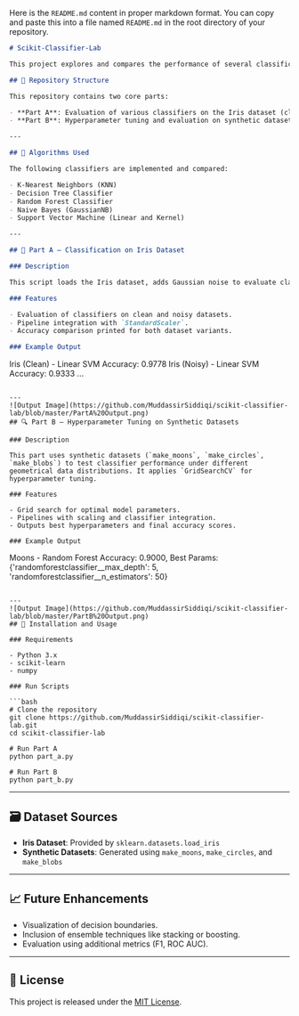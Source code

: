 Here is the `README.md` content in proper markdown format. You can copy and paste this into a file named `README.md` in the root directory of your repository.

```markdown
# Scikit-Classifier-Lab

This project explores and compares the performance of several classification algorithms using both real and synthetic datasets. It includes baseline accuracy evaluations, noise sensitivity tests, and hyperparameter tuning using `GridSearchCV`.

## 📁 Repository Structure

This repository contains two core parts:

- **Part A**: Evaluation of various classifiers on the Iris dataset (clean and noisy versions).
- **Part B**: Hyperparameter tuning and evaluation on synthetic datasets (moons, circles, and blobs).

---

## 🧠 Algorithms Used

The following classifiers are implemented and compared:

- K-Nearest Neighbors (KNN)
- Decision Tree Classifier
- Random Forest Classifier
- Naive Bayes (GaussianNB)
- Support Vector Machine (Linear and Kernel)

---

## 📌 Part A – Classification on Iris Dataset

### Description

This script loads the Iris dataset, adds Gaussian noise to evaluate classifier robustness, and tests multiple classifiers using standard scaling and accuracy as the performance metric.

### Features

- Evaluation of classifiers on clean and noisy datasets.
- Pipeline integration with `StandardScaler`.
- Accuracy comparison printed for both dataset variants.

### Example Output

```

Iris (Clean) - Linear SVM Accuracy: 0.9778
Iris (Noisy) - Linear SVM Accuracy: 0.9333
...

```

---
![Output Image](https://github.com/MuddassirSiddiqi/scikit-classifier-lab/blob/master/PartA%20Output.png)
## 🔍 Part B – Hyperparameter Tuning on Synthetic Datasets

### Description

This part uses synthetic datasets (`make_moons`, `make_circles`, `make_blobs`) to test classifier performance under different geometrical data distributions. It applies `GridSearchCV` for hyperparameter tuning.

### Features

- Grid search for optimal model parameters.
- Pipelines with scaling and classifier integration.
- Outputs best hyperparameters and final accuracy scores.

### Example Output

```

Moons - Random Forest Accuracy: 0.9000, Best Params: {'randomforestclassifier\_\_max\_depth': 5, 'randomforestclassifier\_\_n\_estimators': 50}

````

---
![Output Image](https://github.com/MuddassirSiddiqi/scikit-classifier-lab/blob/master/PartB%20Output.png)
## 🧪 Installation and Usage

### Requirements

- Python 3.x
- scikit-learn
- numpy

### Run Scripts

```bash
# Clone the repository
git clone https://github.com/MuddassirSiddiqi/scikit-classifier-lab.git
cd scikit-classifier-lab

# Run Part A
python part_a.py

# Run Part B
python part_b.py
````

---

## 🗃️ Dataset Sources

* **Iris Dataset**: Provided by `sklearn.datasets.load_iris`
* **Synthetic Datasets**: Generated using `make_moons`, `make_circles`, and `make_blobs`

---

## 📈 Future Enhancements

* Visualization of decision boundaries.
* Inclusion of ensemble techniques like stacking or boosting.
* Evaluation using additional metrics (F1, ROC AUC).

---

## 📜 License

This project is released under the [MIT License](LICENSE).

```


```

